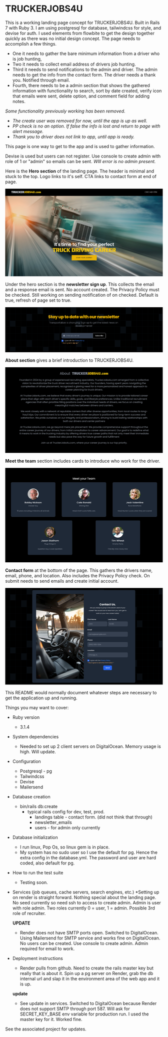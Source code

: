 # TRUCKERJOBS4U

This is a working landing page concept for TRUCKERJOBS4U. Built in Rails 7 with Ruby 3. I am using postgresql for database, tailwindcss for style, and devise for auth. I used elements from flowbite to get the design together quickly as there was no initial design concept. The page needs to accomplish a few things. 

* One it needs to gather the bare minimum information from a driver who is job hunting, 
* Two it needs to collect email address of drivers job hunting. 
* Third it needs to send notifications to the admin and driver. The admin needs to get the info from the contact form. The driver needs a thank you. Notified through email. 
* Fourth, there needs to be a admin section that shows the gathered information with functionality to search, sort by date created, verify icon that emails were sent, delete option, and comment field for adding notes.

_Some functionality previously working has been removed._
* _The create user was removed for now, until the app is up as well._
* _PP check is no an option. If false the info is lost and return to page with alert message._
* _Thank you to driver does not link to app, until app is ready._

This page is one way to get to the app and is used to gather information.

Devise is used but users can not register. Use console to create admin with role of 1 or "admin" so emails can be sent. _WIll error is no admin present._

Here is the **Hero section** of the landing page. The header is minimal and stuck to the top. Logo links to it's self. CTA links to contact form at end of page.

![Screenshot of Hero on landing page](/app/assets/images/hero.png)

Under the hero section is the **newsletter sign up**. This collects the email and a response email is sent. No account created. The Privacy Policy must be checked. Still working on sending notification of on checked. Default is true, refresh of page set to true.

![Screenshot of the Newsletter section on landing page](/app/assets/images/newsletter.png)

**About section** gives a brief introduction to TRUCKERJOBS4U.

![Screenshot of the About section on landing page](/app/assets/images/about.png)

**Meet the team** section includes cards to introduce who work for the driver.

![Screenshot of the team section on the landing page](/app/assets/images/team.png)

**Contact form** at the bottom of the page. This gathers the drivers name, email, phone, and location. Also includes the Privacy Policy check. On submit needs to send emails and create initial account.

![Screenshot of the contact form on the landing page](/app/assets/images/contact.png)


This README would normally document whatever steps are necessary to get the
application up and running.

Things you may want to cover:

* Ruby version

  * 3.1.4

* System dependencies
  * Needed to set up 2 client servers on DigitalOcean. Memory usage is high. Will update.

* Configuration

  * Postgresql - pg
  * Tailwindcss
  * Devise
  * Mailersend

* Database creation
  * bin/rails db:create
    * typical rails config for dev, test, prod.
      * landings table - contact form. (did not think that through)
      * newsletter_emails
      * users - for admin only currently

* Database initialization
  * I run linux, Pop Os, so linux gem is in place.
  * My system has no sudo user so I use the default for pg. Hence the extra config in the database.yml. The password and user are hard coded, also default for pg.

* How to run the test suite
  * Testing soon.

* Services (job queues, cache servers, search engines, etc.)
   *Setting up on render is straight forward. Nothing special about the landing page. No seed currently so need ssh to access to create admin. Admin is user with role admin. Two roles currently 0 = user, 1 = admin. Possible 3rd role of recruiter.

  **UPDATE**

  * Render does not have SMTP ports open. Switched to DigitalOcean. Using Mailersend for SMTP service and works fine on DigitalOcean. No users can be created. Use console to create admin. Admin required for email to work.

* Deployment instructions
  * Render pulls from github. Need to create the rails master key but really that is about it. Spin up a pg server on Render, grab the db internal url and slap it in the environment area of the web app and it is up.

  **update**

  * See update in services. Switched to DigitalOcean because Render does not support SMTP through port 587. Will ask for SECRET_KEY_BASE env variable for production run. I used the master key for it. Worked fine.

See the associated project for updates.
